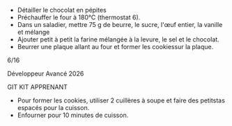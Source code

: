 - Détailler le chocolat en pépites
- Préchauffer le four à 180°C (thermostat 6).
- Dans un saladier, mettre 75 g de beurre, le sucre, l'œuf entier, la vanille et mélange
- Ajouter petit à petit la farine mélangée à la levure, le sel et le chocolat.
- Beurrer une plaque allant au four et former les cookiessur la plaque.

6/16

Développeur
Avancé
2026

GIT
KIT APPRENANT

- Pour former les cookies, utiliser 2 cuillères à soupe et faire des petitstas espacés pour la cuisson.
- Enfourner pour 10 minutes de cuisson.
